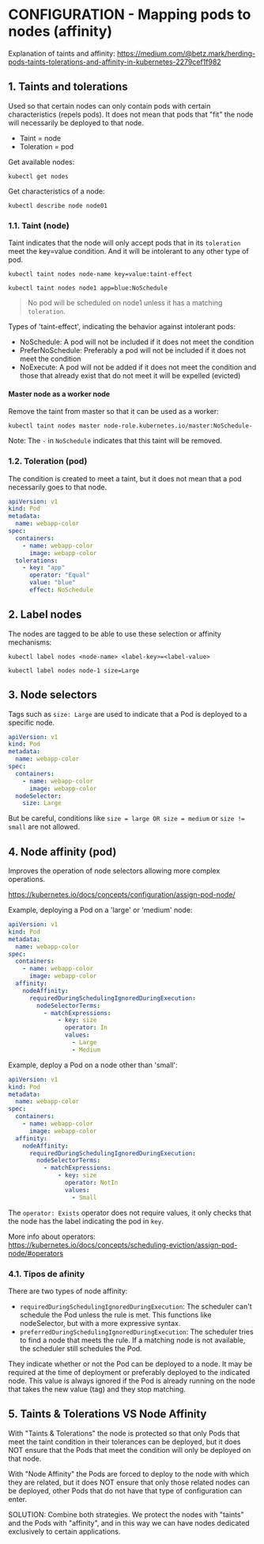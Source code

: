 # CONFIGURATION - Mapping pods to nodes (affinity)

Explanation of taints and affinity: https://medium.com/@betz.mark/herding-pods-taints-tolerations-and-affinity-in-kubernetes-2279cef1f982

## **1. Taints and tolerations**

Used so that certain nodes can only contain pods with certain characteristics (repels pods). It does not mean that pods that "fit" the node will necessarily be deployed to that node.
- Taint = node
- Toleration = pod

Get available nodes:

`kubectl get nodes`

Get characteristics of a node:

`kubectl describe node node01`

### **1.1. Taint (node)**

Taint indicates that the node will only accept pods that in its `toleration` meet the key=value condition. And it will be intolerant to any other type of pod.

`kubectl taint nodes node-name key=value:taint-effect`

`kubectl taint nodes node1 app=blue:NoSchedule`
> No pod will be scheduled on node1 unless it has a matching `toleration`.

Types of 'taint-effect', indicating the behavior against intolerant pods:
- NoSchedule: A pod will not be included if it does not meet the condition
- PreferNoSchedule: Preferably a pod will not be included if it does not meet the condition
- NoExecute: A pod will not be added if it does not meet the condition and those that already exist that do not meet it will be expelled (evicted)

#### Master node as a worker node

Remove the taint from master so that it can be used as a worker:

`kubectl taint nodes master node-role.kubernetes.io/master:NoSchedule-`

Note: The `-` in `NoSchedule` indicates that this taint will be removed.

### **1.2. Toleration (pod)**

The condition is created to meet a taint, but it does not mean that a pod necessarily goes to that node.

```yaml
apiVersion: v1
kind: Pod
metadata:
  name: webapp-color
spec:
  containers:
    - name: webapp-color
      image: webapp-color
  tolerations:
    - key: "app"
      operator: "Equal"
      value: "blue"
      effect: NoSchedule
```

## **2. Label nodes**

The nodes are tagged to be able to use these selection or affinity mechanisms:

`kubectl label nodes <node-name> <label-key>=<label-value>`

`kubectl label nodes node-1 size=Large`

## **3. Node selectors**

Tags such as `size: Large` are used to indicate that a Pod is deployed to a specific node.

```yaml
apiVersion: v1
kind: Pod
metadata:
  name: webapp-color
spec:
  containers:
    - name: webapp-color
      image: webapp-color
  nodeSelector:
    size: Large
```

But be careful, conditions like `size = large OR size = medium` or `size != small` are not allowed.

## **4. Node affinity (pod)**

Improves the operation of node selectors allowing more complex operations.

https://kubernetes.io/docs/concepts/configuration/assign-pod-node/

Example, deploying a Pod on a 'large' or 'medium' node:
```yaml
apiVersion: v1
kind: Pod
metadata:
  name: webapp-color
spec:
  containers:
    - name: webapp-color
      image: webapp-color
  affinity:
    nodeAffinity:
      requiredDuringSchedulingIgnoredDuringExecution:
        nodeSelectorTerms:
          - matchExpressions:
              - key: size
                operator: In
                values:
                  - Large
                  - Medium
```

Example, deploy a Pod on a node other than 'small':
```yaml
apiVersion: v1
kind: Pod
metadata:
  name: webapp-color
spec:
  containers:
    - name: webapp-color
      image: webapp-color
  affinity:
    nodeAffinity:
      requiredDuringSchedulingIgnoredDuringExecution:
        nodeSelectorTerms:
          - matchExpressions:
              - key: size
                operator: NotIn
                values:
                  - Small
```

The `operator: Exists` operator does not require values, it only checks that the node has the label indicating the pod in `key`.

More info about operators: https://kubernetes.io/docs/concepts/scheduling-eviction/assign-pod-node/#operators

### **4.1. Tipos de afinity**

There are two types of node affinity:
- `requiredDuringSchedulingIgnoredDuringExecution`: The scheduler can't schedule the Pod unless the rule is met. This functions like nodeSelector, but with a more expressive syntax.
- `preferredDuringSchedulingIgnoredDuringExecution`: The scheduler tries to find a node that meets the rule. If a matching node is not available, the scheduler still schedules the Pod.

They indicate whether or not the Pod can be deployed to a node. It may be required at the time of deployment or preferably deployed to the indicated node. This value is always ignored if the Pod is already running on the node that takes the new value (tag) and they stop matching.

## **5. Taints & Tolerations VS Node Affinity**

With "Taints & Tolerations" the node is protected so that only Pods that meet the taint condition in their tolerances can be deployed, but it does NOT ensure that the Pods that meet the condition will only be deployed on that node.

With "Node Affinity" the Pods are forced to deploy to the node with which they are related, but it does NOT ensure that only those related nodes can be deployed, other Pods that do not have that type of configuration can enter.

SOLUTION: Combine both strategies. We protect the nodes with "taints" and the Pods with "affinity", and in this way we can have nodes dedicated exclusively to certain applications.